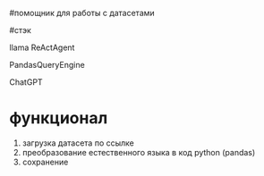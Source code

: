 #помощник для работы с датасетами

#стэк

llama ReActAgent

PandasQueryEngine

ChatGPT

# функционал
1.  загрузка датасета по ссылке
2.  преобразование естественного языка в код python (pandas)
3.  сохранение
   
